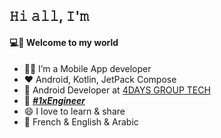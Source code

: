 <h2>𝙷𝚒 𝚊𝚕𝚕, 𝙸'𝚖 <Mohamed Kissi Camara!/> </h2>


#### 💻💫 Welcome to my world

- 👨‍💻 I’m a Mobile App developer 
- ❤️ Android, Kotlin, JetPack Compose
- 🔭 Android Developer at [4DAYS GROUP TECH](https://4daysgroup.com/)
- 👯 [***#1xEngineer***](https://1x.engineer/)
- 😄 I love to learn & share
- 💬 French & English & Arabic

  

